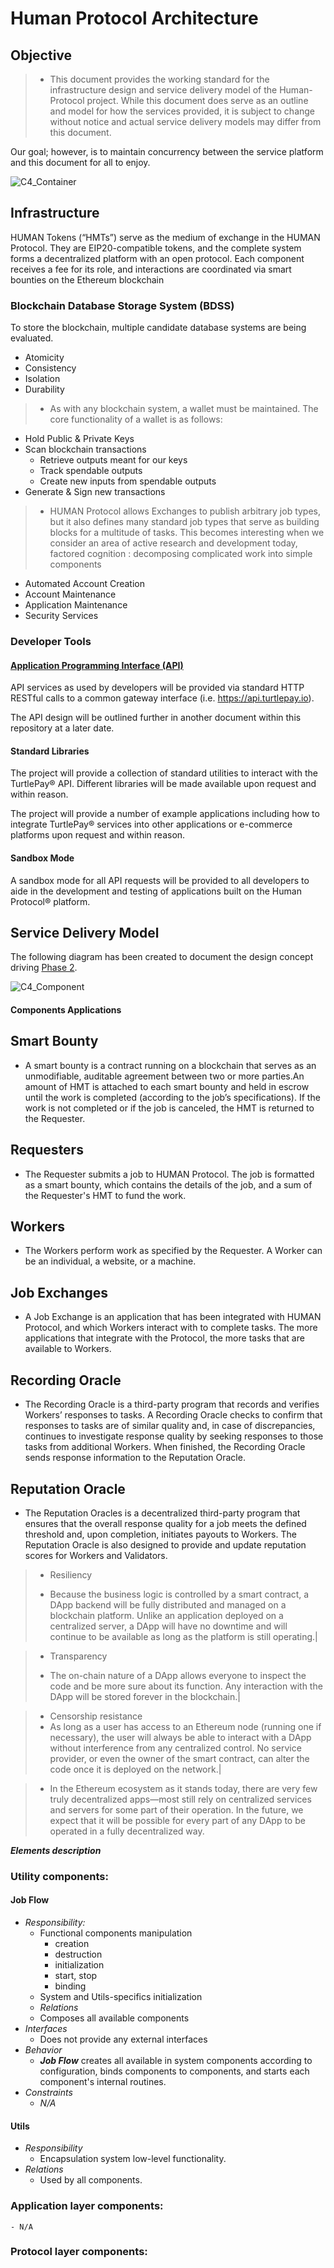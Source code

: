 # Human Protocol Architecture

## Objective
 
> * This document provides the working standard for the infrastructure design and service delivery model of the Human-Protocol project. While this document does serve as an outline and model for how the services provided, it is subject to change without notice and actual service delivery models may differ from this document.

Our goal; however, is to maintain concurrency between the service platform and this document for all to enjoy.


![C4_Container](https://github.com/ckanyemba/Architecture-Document/blob/main/Diagrams/C4_Model/C4_Container.png)


## Infrastructure

HUMAN Tokens (“HMTs”) serve as the medium of exchange in the HUMAN Protocol. They are EIP20-compatible tokens, and the complete system forms a decentralized platform with an open protocol. Each component receives a fee for its role, and interactions are coordinated via smart bounties on the Ethereum blockchain


### Blockchain Database Storage System (BDSS)

To store the blockchain, multiple candidate database systems are being evaluated.

* Atomicity
* Consistency
* Isolation
* Durability

> * As with any blockchain system, a wallet must be maintained. The core functionality of a wallet is as follows:
* Hold Public & Private Keys
* Scan blockchain transactions
  * Retrieve outputs meant for our keys
  * Track spendable outputs
  * Create new inputs from spendable outputs
* Generate & Sign new transactions

> * HUMAN Protocol allows Exchanges to publish arbitrary job types, but it also defines many standard job types that serve as building blocks for a multitude of tasks. This becomes interesting when we consider an area of active research and development today, factored cognition : decomposing complicated work into simple components

* Automated Account Creation
* Account Maintenance
* Application Maintenance
* Security Services

### Developer Tools

#### [Application Programming Interface (API)](https://docs.turtlepay.io)

API services as used by developers will be provided via standard HTTP RESTful calls to a common gateway interface (i.e. https://api.turtlepay.io).

The API design will be outlined further in another document within this repository at a later date.

#### Standard Libraries

The project will provide a collection of standard utilities to interact with the TurtlePay® API. Different libraries will be made available upon request and within reason.



The project will provide a number of example applications including how to integrate TurtlePay® services into other applications or e-commerce platforms upon request and within reason.

#### Sandbox Mode

A sandbox mode for all API requests will be provided to all developers to aide in the development and testing of applications built on the Human Protocol® platform.

## Service Delivery Model

The following diagram has been created to document the design concept driving [Phase 2](https://github.com/TurtlePay/architecture/blob/master/Roadmap.md#phase-2).

![C4_Component](https://github.com/ckanyemba/Architecture-Document/blob/main/Diagrams/C4_Model/C4_Component.png)

#### Components Applications

## Smart Bounty
 - A smart bounty is a contract running on a blockchain that serves as an unmodifiable, auditable agreement between two or more parties.An amount of HMT is attached to each smart bounty and held in escrow until the work is completed (according to the job’s specifications). If the work is not completed or if the job is canceled, the HMT is returned to the Requester.
 
## Requesters
 - The Requester submits a job to HUMAN Protocol. The job is formatted as a smart bounty, which contains the details of the job, and a sum of the Requester's HMT to fund the work.

## Workers
 - The Workers perform work as specified by the Requester. A Worker can be an individual, a website, or a machine.

## Job Exchanges
 - A Job Exchange is an application that has been integrated with HUMAN Protocol, and which Workers interact with to complete tasks. The more applications that integrate with the Protocol, the more tasks that are available to Workers.

## Recording Oracle
 - The Recording Oracle is a third-party program that records and verifies Workers’ responses to tasks. A Recording Oracle checks to confirm that responses to tasks are of similar quality and, in case of discrepancies, continues to investigate response quality by seeking responses to those tasks from additional Workers. When finished, the Recording Oracle sends response information to the Reputation Oracle.

## Reputation Oracle
 - The Reputation Oracles is a decentralized third-party program that ensures that the overall response quality for a job meets the defined threshold and, upon completion, initiates payouts to Workers. The Reputation Oracle is also designed to provide and update reputation scores for Workers and Validators.

> * Resiliency 
   > - Because the business logic is controlled by a smart contract, a DApp backend will be fully distributed and managed on a blockchain platform. Unlike an application deployed on a centralized server, a DApp will have no downtime and will continue to be available as long as the platform is still operating.|

> * Transparency
  > - The on-chain nature of a DApp allows everyone to inspect the code and be more sure about its function. Any interaction with the DApp will be stored forever in the blockchain.|

> * Censorship resistance
  > * As long as a user has access to an Ethereum node (running one if necessary), the user will always be able to interact with a DApp without interference from any centralized control. No service provider, or even the owner of the smart contract, can alter the code once it is deployed on the network.|
  

> * In the Ethereum ecosystem as it stands today, there are very few truly decentralized apps—most still rely on centralized services and servers for some part of their operation. In the future, we expect that it will be possible for every part of any DApp to be operated in a fully decentralized way.


***Elements description***

### Utility components:

#### Job Flow
  - *Responsibility:*
    - Functional components manipulation
      -   creation
      -   destruction
      -   initialization
      -   start, stop
      -   binding
    - System and Utils-specifics initialization
    - *Relations*
    - Composes all available components
  - *Interfaces*
    -   Does not provide any external interfaces
  - *Behavior*
    - ***Job Flow*** creates all available in system components according to configuration, binds components to components, and starts each component's internal routines.
  - *Constraints*
    - *N/A*


#### Utils
  - *Responsibility*
    - Encapsulation system low-level functionality.
  - *Relations*
    -   Used by all components.

### Application layer components:
    - N/A

### Protocol layer components:


